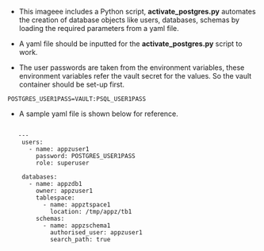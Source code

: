 - This imageee includes a Python script, **activate_postgres.py** automates the creation of database objects like users, databases, schemas by loading the required parameters from a yaml file.

- A yaml file should be inputted for the **activate_postgres.py** script to work.

- The user passwords are taken from the environment variables, these environment variables refer the vault secret for the values. So the vault container should be set-up first.

```
POSTGRES_USER1PASS=VAULT:PSQL_USER1PASS
```

- A sample yaml file is shown below for reference.

```
   
   ---
    users:
      - name: appzuser1
        password: POSTGRES_USER1PASS
        role: superuser
    
    databases:
      - name: appzdb1
        owner: appzuser1
        tablespace:
          - name: appztspace1
            location: /tmp/appz/tb1
        schemas:
          - name: appzschema1
            authorised_user: appzuser1
            search_path: true
```
